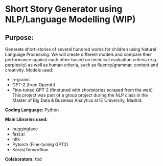 # Short Story Generator using NLP/Language Modelling (WIP)

## Purpose: 
Generate short-stories of several hundred words for children using Natural Language Processing. We will create different models and compare their performance against each other based on technical evaluation criteria (e.g. perplexity) as well as human criteria, such as fluency/grammar, content and creativity. 
Models used:
- n-grams
- GPT-2 (from OpenAI)
- Fine-tuned GPT-2 (finetuned with shortstories scraped from the web) 
This project was part of a group project during the NLP class in the Master of Big Data & Business Analytics at IE University, Madrid. 

**Coding Language:** Python

**Main Libraries used:** 
- huggingface
- fast.ai
- nltk
- Pytorch (Fine-tuning GPT2)
- Keras/Tensorflow


**Colaborators:** 
tbd
